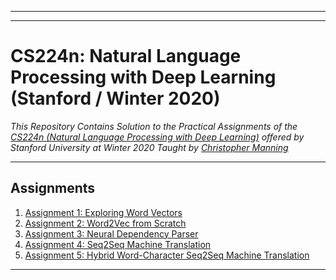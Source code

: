 ----------------------------------------------------------------------------------------
<!-- <p align="center"><img width="40%" src="https://github.com/sahilkhose/CS224N/blob/master/stanford-cs224n-course-header.jpg" /></p> -->

-------------------------------------------------------------------------------------------

# CS224n: Natural Language Processing with Deep Learning (Stanford / Winter 2020)
*This Repository Contains Solution to the Practical Assignments of the [CS224n (Natural Language Processing with Deep Learning)](http://web.stanford.edu/class/cs224n/) offered by Stanford University at Winter 2020 Taught by [Christopher Manning](https://nlp.stanford.edu/~manning/)*

--------------------------------------------------------------------------------------------

## Assignments
1. [Assignment 1: Exploring Word Vectors]()
2. [Assignment 2: Word2Vec from Scratch]()
3. [Assignment 3: Neural Dependency Parser]()
4. [Assignment 4: Seq2Seq Machine Translation]()
5. [Assignment 5: Hybrid Word-Character Seq2Seq Machine Translation]()

-------------------------------------------------------------------------------------------------------------
